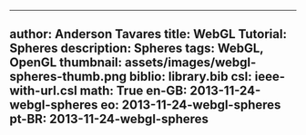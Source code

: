 ------------------------------
author: Anderson Tavares
title: WebGL Tutorial: Spheres
description: Spheres
tags: WebGL, OpenGL
thumbnail: assets/images/webgl-spheres-thumb.png
biblio: library.bib
csl: ieee-with-url.csl
math: True
en-GB: 2013-11-24-webgl-spheres
eo: 2013-11-24-webgl-spheres
pt-BR: 2013-11-24-webgl-spheres
------------------------------

